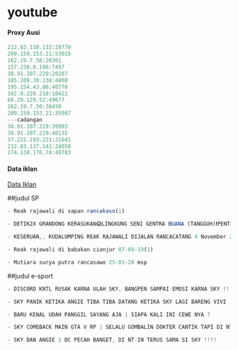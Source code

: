 # youtube


#### Proxy Ausi
```js
212.83.138.132:28770
209.159.153.21:53015
162.19.7.56:20301
157.230.8.196:7497
38.91.107.220:20287
185.209.30.138:4808
195.154.43.86:40778
162.0.220.218:10422
66.29.129.52:49677
162.19.7.50:38450
209.159.153.21:35987
---cadangan
38.91.107.229:39903
38.91.107.229:48135
37.221.193.221:21641
212.83.137.142:24058
174.138.176.74:49783
```

#### Data iklan
[Data Iklan](https://www.prepostseo.com/tool/fake-address-generator)

##judul SP

```js
- Reak rajawali di sapan rancakaso(1)
```
```js
- DETIK2X GRANDONG KERASUKAN😱LINGKUNG SENI GENTRA BUANA (TANGGUH)❗PENTAS DI DERWATI 15-05-22
```
```js
- KESERUAN,, KUDALUMPING REAK RAJAWALI DIJALAN RANCACATANG 4 November 2021
```
```js
- Reak rajawali di babakan cianjur 07-09-19(1)
```
```js
- Mutiara surya putra rancasawo 25-01-20 msp
```


##judul e-sport
```js
- DISCORD KNTL RUSAK KARNA ULAH SKY, BANGPEN SAMPAI EMOSI KARNA SKY !!!
```
```js
- SKY PANIK KETIKA ANGIE TIBA TIBA DATANG KETIKA SKY LAGI BARENG VIVI !!!!
```
```js
- BARU KENAL UDAH PANGGIL SAYANG AJA | SIAPA KALI INI CEWE NYA ?
```
```js
- SKY COMEBACK MAIN GTA V RP | SELALU GOMBALIN DOKTER CANTIK TAPI DI NT IN !!!!
```
```js
- SKY DAN ANGIE 1 DC PECAH BANGET, DI NT-IN TERUS SAMA SI SKY !!!!
```
